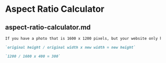 # Aspect Ratio Calculator

## aspect-ratio-calculator.md

```markdown
If you have a photo that is 1600 x 1200 pixels, but your website only has space for a photo 400 pixels wide. To find the new height of your photo — while preserving the aspect ratio — you would need to do the following calculation:

`original height / original width x new width = new height`

`1200 / 1600 x 400 = 300`
```

